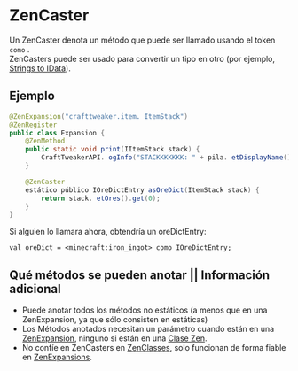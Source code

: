 # ZenCaster

Un ZenCaster denota un método que puede ser llamado usando el token `como` .  
ZenCasters puede ser usado para convertir un tipo en otro (por ejemplo, [Strings to IData](https://github.com/jaredlll08/CraftTweaker/blob/30793645d58adeed12dfff50f31206a63a50d8de/CraftTweaker2-API/src/main/java/crafttweaker/zenscript/expand/ExpandString.java#L30-L33)).

## Ejemplo

```java
@ZenExpansion("crafttweaker.item. ItemStack")
@ZenRegister
public class Expansion {
    @ZenMethod
    public static void print(IItemStack stack) {
        CraftTweakerAPI. ogInfo("STACKKKKKKK: " + pila. etDisplayName());
    }

    @ZenCaster
    estático público IOreDictEntry asOreDict(ItemStack stack) {
        return stack. etOres().get(0);
    }
}
```

Si alguien lo llamara ahora, obtendría un oreDictEntry:

```zenscript
val oreDict = <minecraft:iron_ingot> como IOreDictEntry;
```

## Qué métodos se pueden anotar || Información adicional

- Puede anotar todos los métodos no estáticos (a menos que en una ZenExpansion, ya que sólo consisten en estáticas)
- Los Métodos anotados necesitan un parámetro cuando están en una [ZenExpansion](/Dev_Area/ZenAnnotations/Annotation_ZenExpansion/), ninguno si están en una [Clase Zen](/Dev_Area/ZenAnnotations/Annotation_ZenClass/).
- No confíe en ZenCasters en [ZenClasses](/Dev_Area/ZenAnnotations/Annotation_ZenClass/), solo funcionan de forma fiable en [ZenExpansions](/Dev_Area/ZenAnnotations/Annotation_ZenExpansion/).
